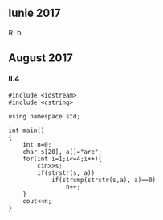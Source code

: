 ## Iunie 2017

R: b








## August 2017

#### II.4


    #include <iostream>
    #include <cstring>

    using namespace std;

    int main()
    {
        int n=0;
        char s[20], a[]="are";
        for(int i=1;i<=4;i++){
            cin>>s;
            if(strstr(s, a))
                if(strcmp(strstr(s,a), a)==0)
                    n++;
        }
        cout<<n;
    }
